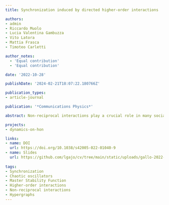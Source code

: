 ```yaml
---
title: Synchronization induced by directed higher-order interactions

authors:
- admin
- Riccardo Muolo
- Lucia Valentina Gambuzza
- Vito Latora
- Mattia Frasca
- Timoteo Carletti

author_notes:
  - 'Equal contribution'
  - 'Equal contribution'

date: '2022-10-28'

publishDate: '2024-02-21T18:07:22.180766Z'

publication_types:
- article-journal

publication: '*Communications Physics*'

abstract: Non-reciprocal interactions play a crucial role in many social and biological complex systems. While directionality has been thoroughly accounted for in networks with pairwise interactions, its effects in systems with higher-order interactions have not yet been explored as deserved. Here, we introduce the concept of M-directed hypergraphs, a general class of directed higher-order structures, which allows to investigate dynamical systems coupled through directed group interactions. As an application we study the synchronization of nonlinear oscillators on 1-directed hypergraphs, finding that directed higher-order interactions can destroy synchronization, but also stabilize otherwise unstable synchronized states.

projects: 
- dynamics-on-hon

links:
- name: DOI
  url: https://doi.org/10.1038/s42005-022-01040-9
- name: Slides
  url: https://github.com/lgajo/cv/tree/main/static/uploads/gallo-2022-synchronization.pptx
  
tags:
- Synchronization
- Chaotic oscillators
- Master Stability Function
- Higher-order interactions
- Non-reciprocal interactions
- Hypergraphs
---
```

